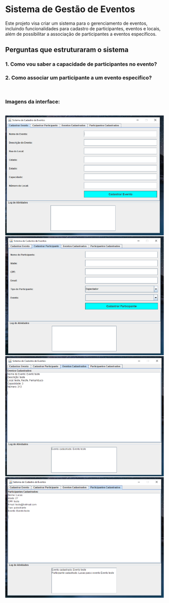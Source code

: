 # Sistema de Gestão de Eventos

Este projeto visa criar um sistema para o gerenciamento de eventos, incluindo funcionalidades para cadastro de participantes, eventos e locais, além de possibilitar a associação de participantes a eventos específicos.

## Perguntas que estruturaram o sistema

### 1. Como vou saber a capacidade de participantes no evento?
### 2. Como associar um participante a um evento especifico?
<br>
<h3>Imagens da interface:</h3><br>
<img src="https://github.com/hnrq404/gerenciamentoDeEventos/blob/main/assets/cadastrarEvento.png" alt="img-cadastro-de-evento">
<img src="https://github.com/hnrq404/gerenciamentoDeEventos/blob/main/assets/cadastrarParticipante.png" alt="img-cadastro-de-participante">
<img src="https://github.com/hnrq404/gerenciamentoDeEventos/blob/main/assets/exibicaoDeEventos.png" alt="img-exibicao-de-evento-cadastrado">
<img src="https://github.com/hnrq404/gerenciamentoDeEventos/blob/main/assets/exibicaoDeParticipantes.png" alt="img-exibicao-de-participante-cadastrado">
